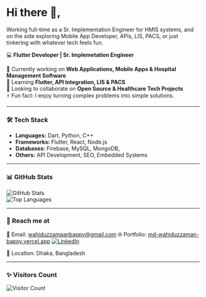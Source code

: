 # Hi there 👋,

Working full-time as a Sr. Implementation Engineer for HMIS systems, and on the side exploring Mobile App Developer, APIs, LIS, PACS, or just tinkering with whatever tech feels fun.


💻 **Flutter Developer | Sr. Implemetation Engineer**  

🔭 Currently working on **Web Applications, Mobile Apps & Hospital Management Software**  
🌱 Learning **Flutter, API Integration, LIS & PACS**  
👯 Looking to collaborate on **Open Source & Healthcare Tech Projects**  
⚡ Fun fact: I enjoy turning complex problems into simple solutions.  

---

### 🛠️ Tech Stack  
- **Languages:** Dart, Python, C++  
- **Frameworks:** Flutter, React, Node.js  
- **Databases:** Firebase, MySQL, MongoDB,   
- **Others:** API Development, SEO, Embedded Systems  

---

### 📊 GitHub Stats  

![GitHub Stats](https://github-readme-stats.vercel.app/api?username=wahiduzzamanbappy&show_icons=true&theme=tokyonight)  
![Top Languages](https://github-readme-stats.vercel.app/api/top-langs/?username=wahiduzzamanbappy&layout=compact&theme=tokyonight)  

---

### 🔗 Reach me at  
📧 Email: [wahiduzzamaanbappy@gmail.com](mailto:wahiduzzamaanbappy@gmail.com)
🌐 Portfolio: [md-wahiduzzaman-bappy.vercel.app](https://md-wahiduzzaman-bappy.vercel.app/)
[![LinkedIn](https://img.shields.io/badge/LinkedIn-0A66C2?logo=linkedin&logoColor=white)](https://www.linkedin.com/public-profile/settings?lipi=urn%3Ali%3Apage%3Ad_flagship3_profile_self_edit_contact-info%3BesinSWKlQkagryH6L9%2F8bQ%3D%3D)

📍 Location: Dhaka, Bangladesh  

---

### ✨ Visitors Count  
![Visitor Count](https://komarev.com/ghpvc/?username=wahiduzzamanbappy&color=blue)  

